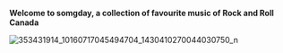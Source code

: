 **Welcome to somgday, a collection of favourite music of Rock and Roll Canada**


![353431914_10160717045494704_1430410270044030750_n](https://github.com/rockandrollcanada/albums/assets/6959516/c548dd2f-01cc-45be-b859-adcc3563898f)
